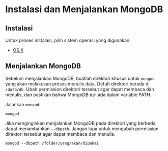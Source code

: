 # Instalasi dan Menjalankan MongoDB

## Instalasi

Untuk proses instalasi, pilih sistem operasi yang digunakan.

* [OS X](instalasi_os_x.md)


## Menjalankan MongoDB

Sebelum menjalankan MongoDB, buatlah direktori khusus untuk `mongod` yang akan melakukan proses menulis data. Defult direktori berada di `/data/db`. Ubah permission direktori tersebut agar dapat membaca dan menulis, dan pastikan bahwa MongoDB `bin` ada dalam variable PATH.


Jalankan `mongod`.

    mongod

Jika menginginkan menjalankan MongoDB pada direktori yang berbeda, dapat menambahkan `--dbpath`. Jangan lupa untuk mengubah permission direktori tersebut agar dapat membaca dan menulis.

    mongod --dbpath /folder/yang/akan/dipakai